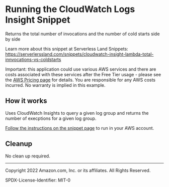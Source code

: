 # Running the CloudWatch Logs Insight Snippet

Returns the total number of invocations and the number of cold starts side by side

Learn more about this snippet at Serverless Land Snippets: https://serverlerssland.com/snippets/cloudwatch-insight-lambda-total-innvocations-vs-coldstarts

Important: this application could use various AWS services and there are costs associated with these services after the Free Tier usage - please see the [AWS Pricing page](https://aws.amazon.com/pricing/) for details. You are responsible for any AWS costs incurred. No warranty is implied in this example.


## How it works

Uses CloudWatch Insights to query a given log group and returns the number of execptions for a given log group.

[Follow the instructions on the snippet page](https://serverlerssland.com/snippets/cloudwatch-insight-lambda-total-innvocations-vs-coldstarts) to run in your AWS account.


## Cleanup

No clean up required.

---

Copyright 2022 Amazon.com, Inc. or its affiliates. All Rights Reserved.

SPDX-License-Identifier: MIT-0
